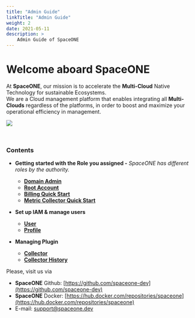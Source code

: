 ```yaml
---
title: "Admin Guide"
linkTitle: "Admin Guide"
weight: 2
date: 2021-05-11
description: >
    Admin Guide of SpaceONE
---
```


# Welcome aboard SpaceONE

At **SpaceONE**, our mission is to accelerate the **Multi-Cloud** Native Technology for sustainable Ecosystems.
<br/>
We are a Cloud management platform that enables integrating all **Multi-Clouds** regardless of the platforms, in order to boost and maximize your operational efficiency in management.

![](/docs/guides/admin_guide/img/admin_guide_main_01.png)

<br/>

### **Contents**

* **Getting started with the Role you assigned -** _SpaceONE has different roles by the authority._
  
    * [**Domain Admin**](getting-started/domain-admin)
    * [**Root Account**](getting-started/root-account)
    * [**Billing Quick Start**](getting-started/billing-quick-start)
    * [**Metric Collector Quick Start**](getting-started/metric-collector-quick-start)
* **Set up IAM & manage users**
    * [**User**](identity/user)
    * [**Profile**](my_account/profile)
* **Managing Plugin**
    * [**Collector**](plugin/collector)
    * [**Collector History**](management/collector-history)



Please, visit us via

* **SpaceONE**  Github: [https://github.com/spaceone-dev](https://github.com/spaceone-dev)
* **SpaceONE**  Docker: [https://hub.docker.com/repositories/spaceone](https://hub.docker.com/repositories/spaceone)
* E-mail: support@spaceone.dev

<br/>
<br/>

